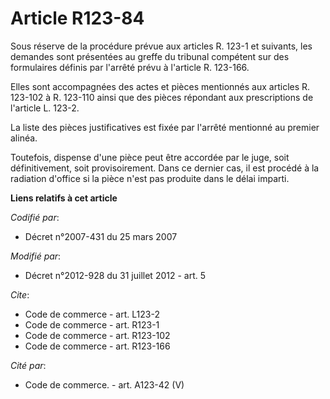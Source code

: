 # Article R123-84

Sous réserve de la procédure prévue aux articles R. 123-1 et suivants, les demandes sont présentées au greffe du tribunal
compétent sur des formulaires définis par l'arrêté prévu à l'article R. 123-166. 

Elles sont accompagnées des actes et pièces mentionnés aux articles R. 123-102 à R. 123-110 ainsi que des pièces répondant
aux prescriptions de l'article L. 123-2. 

La liste des pièces justificatives est fixée par l'arrêté mentionné au premier alinéa. 

Toutefois, dispense d'une pièce peut être accordée par le juge, soit définitivement, soit provisoirement. Dans ce dernier
cas, il est procédé à la radiation d'office si la pièce n'est pas produite dans le délai imparti.

**Liens relatifs à cet article**

_Codifié par_:

  - Décret n°2007-431 du 25 mars 2007

_Modifié par_:

  - Décret n°2012-928 du 31 juillet 2012 - art. 5

_Cite_:

  - Code de commerce - art. L123-2
  - Code de commerce - art. R123-1
  - Code de commerce - art. R123-102
  - Code de commerce - art. R123-166

_Cité par_:

  - Code de commerce. - art. A123-42 (V)
